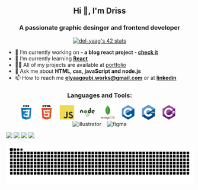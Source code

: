 <h2 align="center">Hi 👋, I'm Driss</h1>
<h3 align="center">A passionate graphic desinger and frontend developer</h3>

<p align="center">
<a href="https://github.com/oakoudad/badge42"><img src="https://badge.mediaplus.ma/binary/del-yaag" alt="del-yaag's 42 stats" /></a>
</p>

- 🔭 I’m currently working on **- a blog react project - [check it](https://github.com/driely01/Reactjs)**
- 🌱 I’m currently learning **[React](https://react.dev/)**
- 👨‍💻 All of my projects are available at [portfolio](https://inquisitive-pithivier-7527fe.netlify.app)
- 💬 Ask me about **HTML, css, javaScript and node.js**
- 📫 How to reach me **elyaagoubi.works@gmail.com** or at **[linkedin](https://www.linkedin.com/in/driss-el-yaagoubi-420654207/)**

<h3 align="center">Languages and Tools:</h3>
<p align="center">
  <img src="https://raw.githubusercontent.com/devicons/devicon/master/icons/css3/css3-original-wordmark.svg" alt="css3" width="40" height="40"/>
  &ensp;
  <img src="https://raw.githubusercontent.com/devicons/devicon/master/icons/html5/html5-original-wordmark.svg" alt="html5" width="40" height="40"/>
  &ensp;
  <img src="https://raw.githubusercontent.com/devicons/devicon/master/icons/javascript/javascript-original.svg" alt="javascript" width="40" height="40"/>
  &ensp;
  <img src="https://raw.githubusercontent.com/devicons/devicon/master/icons/nodejs/nodejs-original-wordmark.svg" alt="nodejs" width="40" height="40"/>
  &ensp;
  <img src="https://raw.githubusercontent.com/devicons/devicon/master/icons/mongodb/mongodb-original-wordmark.svg" alt="mongodb" width="40" height="40"/>
  &ensp;
  <img src="https://raw.githubusercontent.com/devicons/devicon/master/icons/c/c-original.svg" alt="c" width="40" height="40"/>
  &ensp;
  <img src="https://raw.githubusercontent.com/devicons/devicon/master/icons/cplusplus/cplusplus-original.svg" alt="cplusplus" width="40" height="40"/>
  &ensp;
  <img src="https://raw.githubusercontent.com/devicons/devicon/master/icons/csharp/csharp-original.svg" alt="csharp" width="40" height="40"/>
  &ensp;
  <img src="https://www.vectorlogo.zone/logos/adobe_illustrator/adobe_illustrator-icon.svg" alt="illustrator" width="40" height="40"/>
  &ensp;
  <img src="https://www.vectorlogo.zone/logos/figma/figma-icon.svg" alt="figma" width="40" height="40"/>
</p>

<div>
  <img width="385px" src="https://github-readme-stats.anuraghazra1.vercel.app/api/top-langs/?username=driely01&layout=compact&theme=onedark" />
  <img width="440px" src="https://github-readme-stats.vercel.app/api?username=driely01&show_icons=true&theme=onedark">
  <img width="440px" src="https://github-readme-activity-graph.vercel.app/graph?username=driely01&theme=github">
  <img width="385px" src="https://github-readme-streak-stats.herokuapp.com/?user=driely01&theme=onedark" />
</div>

![Snake animation](https://raw.githubusercontent.com/driely01/driely01/output/github-contribution-grid-snake-dark.svg)




<!--

<h3 align="center">Connect with me:</h3>
<p align="center">
<a href="https://twitter.com/driss_yaagoubi" target="blank">
  <img align="center" src="https://raw.githubusercontent.com/rahuldkjain/github-profile-readme-generator/master/src/images/icons/Social/twitter.svg"         
  alt="https://twitter.com/driss_yaagoubi" height="30" width="40" />
</a>
&ensp;
<a href="https://linkedin.com/in/https://www.linkedin.com/in/driss-el-yaagoubi-420654207/" target="blank">
  <img align="center" src="https://raw.githubusercontent.com/rahuldkjain/github-profile-readme-generator/master/src/images/icons/Social/linked-in-alt.svg" 
  alt="https://www.linkedin.com/in/driss-el-yaagoubi-420654207/" height="30" width="40" />
</a>
</p>

<p align="center">
  <img width="300px" src="https://github-readme-stats.vercel.app/api/top-langs?username=driely01&show_icons=true&locale=en&layout=compact" alt="driely01" />
  <img width="350px" src="https://github-readme-stats.vercel.app/api?username=driely01&show_icons=true&locale=en" alt="driely01" />
  <img width="350px" src="https://github-readme-streak-stats.herokuapp.com/?user=driely01&" alt="driely01" />
</p>

**Drisse1/Drisse1** is a ✨ _special_ ✨ repository because its `README.md` (this file) appears on your GitHub profile.

Here are some ideas to get you started:

- 🔭 I’m currently working on ...
- 🌱 I’m currently learning ...
- 👯 I’m looking to collaborate on ...
- 🤔 I’m looking for help with ...
- 💬 Ask me about ...
- 📫 How to reach me: ...
- 😄 Pronouns: ...
- ⚡ Fun fact: ...

-->
